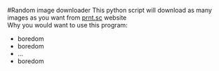 #Random image downloader 
This python script will download as many images as you want from [prnt.sc](https://prnt.sc/) website \
Why you would want to use this program: 
- boredom
- boredom
- ...
- boredom

